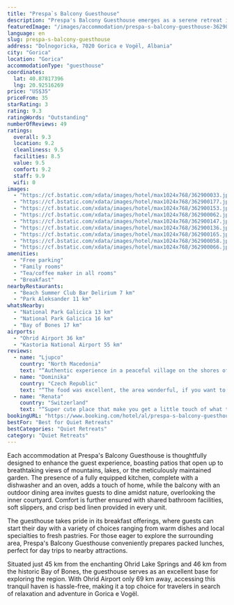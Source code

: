 ```yaml
---
title: "Prespa`s Balcony Guesthouse"
description: "Prespa's Balcony Guesthouse emerges as a serene retreat in the heart of Gorica e Vogël, offering a unique blend of comfort and scenic beauty for travelers seeking a peaceful escape."
featuredImage: "/images/accommodation/prespa-s-balcony-guesthouse-362900033.jpg"
language: en
slug: prespa-s-balcony-guesthouse
address: "Dolnogoricka, 7020 Gorica e Vogël, Albania"
city: "Gorica"
location: "Gorica"
accommodationType: "guesthouse"
coordinates:
  lat: 40.87817396
  lng: 20.92516269
price: "US$35"
priceFrom: 35
starRating: 3
rating: 9.3
ratingWords: "Outstanding"
numberOfReviews: 49
ratings:
  overall: 9.3
  location: 9.2
  cleanliness: 9.5
  facilities: 8.5
  value: 9.5
  comfort: 9.2
  staff: 9.9
  wifi: 0
images:
  - "https://cf.bstatic.com/xdata/images/hotel/max1024x768/362900033.jpg?k=f1f8d6e68576cb8a821f4be2906276efa22758e9616492a56121c7125c49f956&o=&hp=1"
  - "https://cf.bstatic.com/xdata/images/hotel/max1024x768/362900177.jpg?k=6d547e83d5d142953c5755ecc22bdffb829542273b302fe2fc608ec973df1989&o=&hp=1"
  - "https://cf.bstatic.com/xdata/images/hotel/max1024x768/362900153.jpg?k=7a58b706dbce0649e99b91acdc7df43e847264bf48cc881d139b64600d1741cd&o=&hp=1"
  - "https://cf.bstatic.com/xdata/images/hotel/max1024x768/362900062.jpg?k=b8ae4a40009111735d07e3ee9d925e18b3c0ab4f1ce45fbf3cbd37458ac944e3&o=&hp=1"
  - "https://cf.bstatic.com/xdata/images/hotel/max1024x768/362900147.jpg?k=b87c03d3ea2b2dc5b31438a63bfa7187cf1e3d4d522e488fb01677192c5090ef&o=&hp=1"
  - "https://cf.bstatic.com/xdata/images/hotel/max1024x768/362900136.jpg?k=4b910f1b93ecb9150e765392c371ff580d6a0c0f4d20bcd6933aee0d59f8eed7&o=&hp=1"
  - "https://cf.bstatic.com/xdata/images/hotel/max1024x768/362900165.jpg?k=193912ee91fdadcb43f1dcd79c8a67e4d34afe12d95d001d60caf9aaa5078502&o=&hp=1"
  - "https://cf.bstatic.com/xdata/images/hotel/max1024x768/362900058.jpg?k=ef6306f4b2db1b81dc54df6561b08c3681e02211dccb6c0b6a5ac09492be1620&o=&hp=1"
  - "https://cf.bstatic.com/xdata/images/hotel/max1024x768/362900066.jpg?k=09df425b2d6b7f6d1f615021e662de989c9dbe4f2f6d7a5406f3113ced3f616e&o=&hp=1"
amenities:
  - "Free parking"
  - "Family rooms"
  - "Tea/coffee maker in all rooms"
  - "Breakfast"
nearbyRestaurants:
  - "Beach Summer Club Bar Delirium 7 km"
  - "Park Aleksander 11 km"
whatsNearby:
  - "National Park Galicica 13 km"
  - "National Park Galicica 16 km"
  - "Bay of Bones 17 km"
airports:
  - "Ohrid Airport 36 km"
  - "Kastoria National Airport 55 km"
reviews:
  - name: "Ljupco"
    country: "North Macedonia"
    text: "“Authentic experience in a peaceful village on the shores of Prespa Lake. Clean rooms. Super friendly hosts, Zana and Cveta. The food served was fantastic, all home made and locally grown.”"
  - name: "Dominika"
    country: "Czech Republic"
    text: "“The food was excellent, the area wonderful, if you want to experience nature and countryside.”"
  - name: "Renata"
    country: "Switzerland"
    text: "“Super cute place that make you get a little touch of what traditional house could be like. We had dinner and breakfast at this place and it was DELICIOUS! We were full but didn’t want to stop eating!”"
bookingURL: "https://www.booking.com/hotel/al/prespa-s-balcony-guesthouse.en-gb.html?aid=8035640"
bestFor: "Best for Quiet Retreats"
bestCategories: "Quiet Retreats"
category: "Quiet Retreats"
---
```


Each accommodation at Prespa's Balcony Guesthouse is thoughtfully designed to enhance the guest experience, boasting patios that open up to breathtaking views of mountains, lakes, or the meticulously maintained garden. The presence of a fully equipped kitchen, complete with a dishwasher and an oven, adds a touch of home, while the balcony with an outdoor dining area invites guests to dine amidst nature, overlooking the inner courtyard. Comfort is further ensured with shared bathroom facilities, soft slippers, and crisp bed linen provided in every unit.

The guesthouse takes pride in its breakfast offerings, where guests can start their day with a variety of choices ranging from warm dishes and local specialties to fresh pastries. For those eager to explore the surrounding area, Prespa's Balcony Guesthouse conveniently prepares packed lunches, perfect for day trips to nearby attractions.

Situated just 45 km from the enchanting Ohrid Lake Springs and 46 km from the historic Bay of Bones, the guesthouse serves as an excellent base for exploring the region. With Ohrid Airport only 69 km away, accessing this tranquil haven is hassle-free, making it a top choice for travelers in search of relaxation and adventure in Gorica e Vogël.